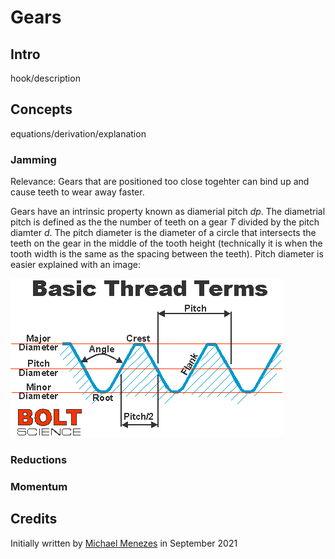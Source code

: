 # Gears

## Intro

hook/description


## Concepts

equations/derivation/explanation

### Jamming

Relevance: Gears that are positioned too close togehter can bind up and cause teeth to wear away faster.

Gears have an intrinsic property known as diamerial pitch *dp*. The diametrial pitch is defined as the the number of teeth on a gear *T* divided by the pitch diamter *d*. The pitch diameter is the diameter of a circle that intersects the teeth on the gear in the middle of the tooth height (technically it is when the tooth width is the same as the spacing between the teeth). Pitch diameter is easier explained with an image: 

![Thread Diagram](/layout/static/imgs/CAD/ThreadDiagram.gif)

### Reductions

### Momentum


## Credits

Initially written by [Michael Menezes](https://github.com/Menezmic21/) in September 2021
